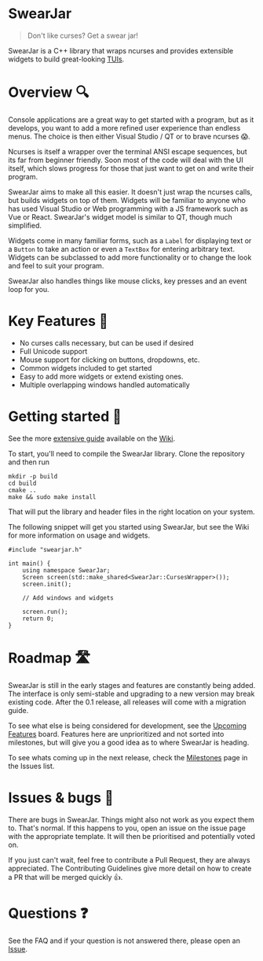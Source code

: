 # SwearJar

> Don't like curses? Get a swear jar!

SwearJar is a C++ library that wraps ncurses and provides extensible widgets to
build great-looking [TUIs][tui].

# Overview 🔍

Console applications are a great way to get started with a program, but as it develops, you want to add a more refined user experience than endless menus. The choice is then either Visual Studio / QT or to brave ncurses 😱.

Ncurses is itself a wrapper over the terminal ANSI escape sequences, but its far from beginner friendly. Soon most of the code will deal with the UI itself, which slows progress for those that just want to get on and write their program.

SwearJar aims to make all this easier. It doesn't just wrap the ncurses calls, but builds widgets on top of them. Widgets will be familiar to anyone who has used Visual Studio or Web programming with a JS framework such as Vue or React. SwearJar's widget model is similar to QT, though much simplified.

Widgets come in many familiar forms, such as a `Label` for displaying text or a `Button` to take an action or even a `TextBox` for entering arbitrary text. Widgets can be subclassed to add more functionality or to change the look and feel to suit your program.

SwearJar also handles things like mouse clicks, key presses and an event loop for you.

# Key Features 🔑

-   No curses calls necessary, but can be used if desired
-   Full Unicode support
-   Mouse support for clicking on buttons, dropdowns, etc.
-   Common widgets included to get started
-   Easy to add more widgets or extend existing ones.
-   Multiple overlapping windows handled automatically

# Getting started 💪

See the more [extensive guide][getting-started] available on the [Wiki][wiki].

To start, you'll need to compile the SwearJar library. Clone the repository and then run

    mkdir -p build
    cd build
    cmake ..
    make && sudo make install

That will put the library and header files in the right location on your system.

The following snippet will get you started using SwearJar, but see the Wiki for more information on usage and widgets.

    #include "swearjar.h"

    int main() {
        using namespace SwearJar;
        Screen screen(std::make_shared<SwearJar::CursesWrapper>());
        screen.init();

        // Add windows and widgets

        screen.run();
        return 0;
    }

# Roadmap 🛣️

SwearJar is still in the early stages and features are constantly being added. The interface is only semi-stable and upgrading to a new version may break existing code. After the 0.1 release, all releases will come with a migration guide.

To see what else is being considered for development, see the [Upcoming Features][upcoming] board. Features here are unprioritized and not sorted into milestones, but will give you a good idea as to where SwearJar is heading.

To see whats coming up in the next release, check the [Milestones][milestones] page in the Issues list.

# Issues & bugs 🐛

There are bugs in SwearJar. Things might also not work as you expect them to. That's normal. If this happens to you, open an issue on the issue page with the appropriate template. It will then be prioritised and potentially voted on.

If you just can't wait, feel free to contribute a Pull Request, they are always appreciated. The Contributing Guidelines give more detail on how to create a PR that will be merged quickly 👍.

# Questions ❓

See the FAQ and if your question is not answered there, please open an
[Issue][issues].

[tui]: https://en.wikipedia.org/wiki/Text-based_user_interface

[getting-started]: https://github.com/pkuehne/swearjar/wiki/Getting-Started

[wiki]: https://github.com/pkuehne/swearjar/wiki/

[upcoming]: https://github.com/pkuehne/swearjar/projects/1

[milestones]: https://github.com/pkuehne/swearjar/milestones

[issues]: https://github.com/pkuehne/swearjar/issues
